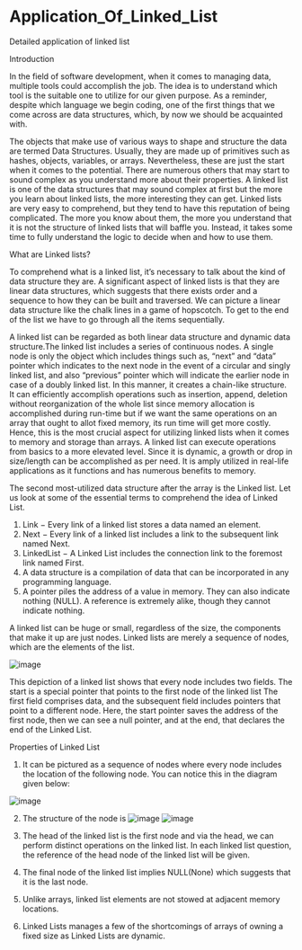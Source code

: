 # Application_Of_Linked_List
Detailed application of linked list


Introduction

In the field of software development, when it comes to managing data, multiple tools could accomplish the job. The idea is to understand which tool is the suitable one to utilize for our given purpose. As a reminder, despite which language we begin coding, one of the first things that we come across are data structures, which, by now we should be acquainted with.

The objects that make use of various ways to shape and structure the data are termed Data Structures. Usually, they are made up of primitives such as hashes, objects, variables, or arrays. Nevertheless, these are just the start when it comes to the potential. There are numerous others that may start to sound complex as you understand more about their properties. A linked list is one of the data structures that may sound complex at first but the more you learn about linked lists, the more interesting they can get. Linked lists are very easy to comprehend, but they tend to have this reputation of being complicated. The more you know about them, the more you understand that it is not the structure of linked lists that will baffle you. Instead, it takes some time to fully understand the logic to decide when and how to use them.

What are Linked lists?

To comprehend what is a linked list, it’s necessary to talk about the kind of data structure they are. A significant aspect of linked lists is that they are linear data structures, which suggests that there exists order and a sequence to how they can be built and traversed. We can picture a linear data structure like the chalk lines in a game of hopscotch. To get to the end of the list we have to go through all the items sequentially.

A linked list can be regarded as both linear data structure and dynamic data structure.The linked list includes a series of continuous nodes. A single node is only the object which includes things such as, “next” and “data” pointer which indicates to the next node in the event of a circular and singly linked list, and also “previous” pointer which will indicate the earlier node in case of a doubly linked list. In this manner, it creates a chain-like structure. It can efficiently accomplish operations such as insertion, append, deletion without reorganization of the whole list since memory allocation is accomplished during run-time but if we want the same operations on an array that ought to allot fixed memory, its run time will get more costly. Hence, this is the most crucial aspect for utilizing linked lists when it comes to memory and storage than arrays. A linked list can execute operations from basics to a more elevated level. Since it is dynamic, a growth or drop in size/length can be accomplished as per need. It is amply utilized in real-life applications as it functions and has numerous benefits to memory.

The second most-utilized data structure after the array is the Linked list. Let us look at some of the essential terms to comprehend the idea of Linked List.

1. Link − Every link of a linked list stores a data named an element.
2. Next − Every link of a linked list includes a link to the subsequent link named Next.
3. LinkedList − A Linked List includes the connection link to the foremost link named First.
4. A data structure is a compilation of data that can be incorporated in any programming language.
5. A pointer piles the address of a value in memory. They can also indicate nothing (NULL). A reference is extremely alike, though they cannot indicate nothing.


A linked list can be huge or small, regardless of the size, the components that make it up are just nodes. Linked lists are merely a sequence of nodes, which are the elements of the list.

![image](https://user-images.githubusercontent.com/81725794/179711473-e8ca2518-1198-4b8d-ba92-2175ddbf08cd.png)


This depiction of a linked list shows that every node includes two fields. The start is a special pointer that points to the first node of the linked list The first field comprises data, and the subsequent field includes pointers that point to a different node. Here, the start pointer saves the address of the first node, then we can see a null pointer, and at the end, that declares the end of the Linked List.

Properties of Linked List

1. It can be pictured as a sequence of nodes where every node includes the location of the following node. You can notice this in the diagram given below:

![image](https://user-images.githubusercontent.com/81725794/179711594-286652a3-caf7-4739-a722-4b20ae666706.png)

2. The structure of the node is
![image](https://user-images.githubusercontent.com/81725794/179711672-fea09470-3d51-4860-90c0-0626fee0782d.png)
![image](https://user-images.githubusercontent.com/81725794/179711689-b2b061ba-a830-45b8-b16b-206af59e447c.png)

3. The head of the linked list is the first node and via the head, we can perform distinct operations on the linked list. In each linked list question, the reference of the head node of the linked list will be given.
4. The final node of the linked list implies NULL(None) which suggests that it is the last node.
5. Unlike arrays, linked list elements are not stowed at adjacent memory locations.
6. Linked Lists manages a few of the shortcomings of arrays of owning a fixed size as Linked Lists are dynamic.



